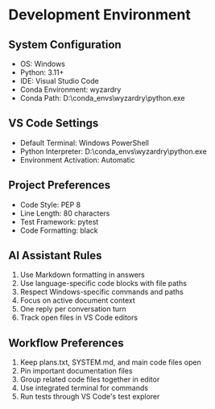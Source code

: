 # Development Environment

## System Configuration
- OS: Windows
- Python: 3.11+
- IDE: Visual Studio Code
- Conda Environment: wyzardry
- Conda Path: D:\conda_envs\wyzardry\python.exe

## VS Code Settings
- Default Terminal: Windows PowerShell
- Python Interpreter: D:\conda_envs\wyzardry\python.exe
- Environment Activation: Automatic

## Project Preferences
- Code Style: PEP 8
- Line Length: 80 characters
- Test Framework: pytest
- Code Formatting: black

## AI Assistant Rules
1. Use Markdown formatting in answers
2. Use language-specific code blocks with file paths
3. Respect Windows-specific commands and paths
4. Focus on active document context
5. One reply per conversation turn
6. Track open files in VS Code editors

## Workflow Preferences
1. Keep plans.txt, SYSTEM.md, and main code files open
2. Pin important documentation files
3. Group related code files together in editor
4. Use integrated terminal for commands
5. Run tests through VS Code's test explorer